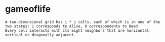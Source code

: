 # gameoflife
    A two-dimensional grid has i * j cells, each of which is in one of the two states: 1 corresponds to Alive, 0 correspondents to Dead      Every cell interacts with its eight neighbors that are horizontal, vertical or diagonally adjacent.
